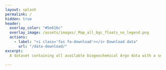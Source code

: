 ```yaml
---
layout: splash
permalink: /
hidden: true
header:
  overlay_color: "#5e616c"
  overlay_image: /assets/images/_Map_all_bgc_floats_no_legend.png
  actions:
    - label: "<i class='fas fa-download'></i> Download data"
      url: "/data-download/"
excerpt:
  A dataset containing all available biogeochemical Argo data with a secondary quality control applied. Data available as individual float files or in monthly 1x1 gridded options. 
 
---
```

